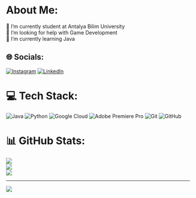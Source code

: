 #  About Me:
🔭 I’m currently student at Antalya Bilim University<br>🤝 I’m looking for help with Game Development<br>🌱 I’m currently learning Java<br>


## 🌐 Socials:
[![Instagram](https://img.shields.io/badge/Instagram-%23E4405F.svg?logo=Instagram&logoColor=white)](https://instagram.com/ozgurssnmz) [![LinkedIn](https://img.shields.io/badge/LinkedIn-%230077B5.svg?logo=linkedin&logoColor=white)](https://linkedin.com/in/ozgursnmz) 

# 💻 Tech Stack:
![Java](https://img.shields.io/badge/java-%23ED8B00.svg?style=for-the-badge&logo=openjdk&logoColor=white) ![Python](https://img.shields.io/badge/python-3670A0?style=for-the-badge&logo=python&logoColor=ffdd54) ![Google Cloud](https://img.shields.io/badge/GoogleCloud-%234285F4.svg?style=for-the-badge&logo=google-cloud&logoColor=white) ![Adobe Premiere Pro](https://img.shields.io/badge/Adobe%20Premiere%20Pro-9999FF.svg?style=for-the-badge&logo=Adobe%20Premiere%20Pro&logoColor=white) ![Git](https://img.shields.io/badge/git-%23F05033.svg?style=for-the-badge&logo=git&logoColor=white) ![GitHub](https://img.shields.io/badge/github-%23121011.svg?style=for-the-badge&logo=github&logoColor=white)
# 📊 GitHub Stats:
![](https://github-readme-stats.vercel.app/api?username=ozgursnmz&theme=dark&hide_border=false&include_all_commits=false&count_private=false)<br/>
![](https://github-readme-streak-stats.herokuapp.com/?user=ozgursnmz&theme=dark&hide_border=false)<br/>
![](https://github-readme-stats.vercel.app/api/top-langs/?username=ozgursnmz&theme=dark&hide_border=false&include_all_commits=false&count_private=false&layout=compact)

---
[![](https://visitcount.itsvg.in/api?id=ozgursnmz&icon=2&color=12)](https://visitcount.itsvg.in)

<!-- Proudly created with GPRM ( https://gprm.itsvg.in ) -->
